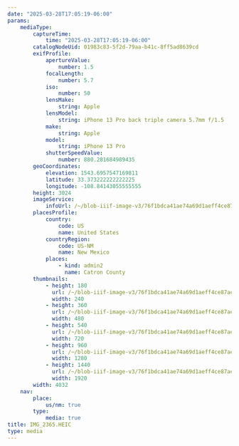 ```yaml
---
date: "2025-03-28T17:05:19-06:00"
params:
    mediaType:
        captureTime:
            time: "2025-03-28T17:05:19-06:00"
        catalogNodeUid: 01983c83-5f2d-79aa-b41c-8ff5ad8639cd
        exifProfile:
            apertureValue:
                number: 1.5
            focalLength:
                number: 5.7
            iso:
                number: 50
            lensMake:
                string: Apple
            lensModel:
                string: iPhone 13 Pro back triple camera 5.7mm f/1.5
            make:
                string: Apple
            model:
                string: iPhone 13 Pro
            shutterSpeedValue:
                number: 880.281684989435
        geoCoordinates:
            elevation: 1543.6957547169811
            latitude: 33.373222222222225
            longitude: -108.84143055555555
        height: 3024
        imageService:
            infoUrl: /~/blob-iiif-image-v3/76f1bdca41ae74a69d1aeff4ce87ae29ff7695a169754654ab2a611e0b196587/info.json
        placesProfile:
            country:
                code: US
                name: United States
            countryRegion:
                code: US-NM
                name: New Mexico
            places:
                - kind: admin2
                  name: Catron County
        thumbnails:
            - height: 180
              url: /~/blob-iiif-image-v3/76f1bdca41ae74a69d1aeff4ce87ae29ff7695a169754654ab2a611e0b196587/full/240%2C180/0/default.jpg
              width: 240
            - height: 360
              url: /~/blob-iiif-image-v3/76f1bdca41ae74a69d1aeff4ce87ae29ff7695a169754654ab2a611e0b196587/full/480%2C360/0/default.jpg
              width: 480
            - height: 540
              url: /~/blob-iiif-image-v3/76f1bdca41ae74a69d1aeff4ce87ae29ff7695a169754654ab2a611e0b196587/full/720%2C540/0/default.jpg
              width: 720
            - height: 960
              url: /~/blob-iiif-image-v3/76f1bdca41ae74a69d1aeff4ce87ae29ff7695a169754654ab2a611e0b196587/full/1280%2C960/0/default.jpg
              width: 1280
            - height: 1440
              url: /~/blob-iiif-image-v3/76f1bdca41ae74a69d1aeff4ce87ae29ff7695a169754654ab2a611e0b196587/full/1920%2C1440/0/default.jpg
              width: 1920
        width: 4032
    nav:
        place:
            us/nm: true
        type:
            media: true
title: IMG_2365.HEIC
type: media
---
```

